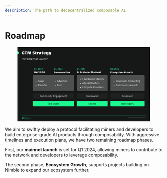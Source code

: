 ```yaml
---
description: The path to dececentralized composable AI
---
```


# Roadmap

<figure><img src="../.gitbook/assets/image (5).png" alt=""><figcaption></figcaption></figure>

We aim to swiftly deploy a protocol facilitating miners and developers to build enterprise-grade AI products through composability. With aggressive timelines and execution plans, we have two remaining roadmap phases.

First, our **mainnet launch** is set for Q1 2024, allowing miners to contribute to the network and developers to leverage composability.

The second phase, **Ecosystem Growth**, supports projects building on Nimble to expand our ecosystem further.
